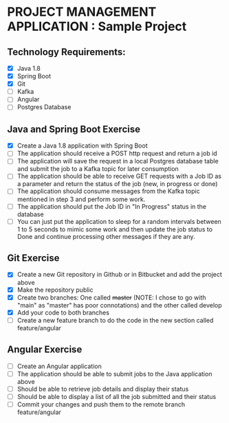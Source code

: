# PROJECT MANAGEMENT APPLICATION : Sample Project

## Technology Requirements:
- [X] Java 1.8
- [X] Spring Boot 
- [X] Git 
- [ ] Kafka 
- [ ] Angular 
- [ ] Postgres Database

## Java and Spring Boot Exercise
- [X] Create a Java 1.8 application with Spring Boot
- [ ] The application should receive a POST http request and return a job id
- [ ] The application will save the request in a local Postgres database table and submit the job to a Kafka topic for later consumption
- [ ] The application should be able to receive GET requests with a Job ID as a parameter and return the status of the job (new, in progress or done)
- [ ] The application should consume messages from the Kafka topic mentioned in step 3 and perform some work. 
- [ ] The application should put the Job ID in "In Progress" status in the database
- [ ] You can just put the application to sleep for a random intervals between 1 to 5 seconds to mimic some work and then update the job status to Done and continue processing other messages if they are any.

## Git Exercise
- [X] Create a new Git repository in Github or in Bitbucket and add the project above
- [X] Make the repository public
- [X] Create two branches: One called ~~master~~ (NOTE: I chose to go with "main" as "master" has poor connotations) and the other called develop
- [X] Add your code to both branches
- [ ] Create a new feature branch to do the code in the new section called feature/angular

## Angular Exercise
- [ ] Create an Angular application
- [ ] The application should be able to submit jobs to the Java application above
- [ ] Should be able to retrieve job details and display their status
- [ ] Should be able to display a list of all the job submitted and their status
- [ ] Commit your changes and push them to the remote branch feature/angular